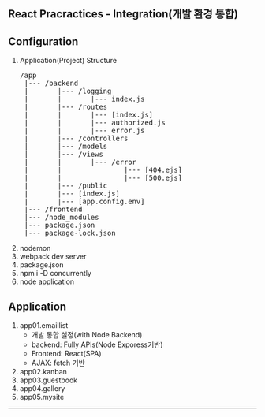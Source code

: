 ## React Pracractices - Integration(개발 환경 통합)

## Configuration
1. Application(Project) Structure
   <pre>
   /app
    |--- /backend
    |       |--- /logging
    |       |       |--- index.js
    |       |--- /routes
    |       |       |--- [index.js]
    |       |       |--- authorized.js
    |       |       |--- error.js
    |       |--- /controllers
    |       |--- /models
    |       |--- /views
    |       |       |--- /error
    |       |               |--- [404.ejs]
    |       |               |--- [500.ejs]
    |       |--- /public
    |       |--- [index.js]
    |       |--- [app.config.env]    
    |--- /frontend
    |--- /node_modules
    |--- package.json
    |--- package-lock.json
   </pre>
2. nodemon
3. webpack dev server
4. package.json
5. npm i -D concurrently
6. node application

## Application
1. app01.emaillist
   - 개발 통합 설정(with Node Backend)
   - backend: Fully APIs(Node Exporess기반)
   - Frontend: React(SPA)
   - AJAX: fetch 기반
2. app02.kanban
3. app03.guestbook
4. app04.gallery
5. app05.mysite
---



